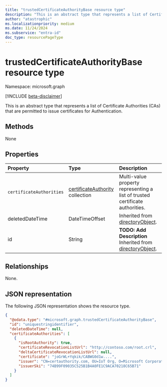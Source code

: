 ```yaml
---
title: "trustedCertificateAuthorityBase resource type"
description: "This is an abstract type that represents a list of Certificate Authorities (CAs) that are permitted to issue certificates for Authentication."
author: "atastrophic"
ms.localizationpriority: medium
ms.date: 11/24/2024
ms.subservice: "entra-id"
doc_type: resourcePageType
---
```


# trustedCertificateAuthorityBase resource type

Namespace: microsoft.graph

[!INCLUDE [beta-disclaimer](../../includes/beta-disclaimer.md)]

This is an abstract type that represents a list of Certificate Authorities (CAs) that are permitted to issue certificates for Authentication.

## Methods

None

## Properties

|Property|Type|Description|
|:---|:---|:---|
|`certificateAuthorities`|[certificateAuthority](../resources/certificateauthority.md) collection | Multi-value property representing a list of trusted certificate authorities.|
|deletedDateTime|DateTimeOffset|Inherited from [directoryObject](../resources/directoryobject.md).|
|id|String|**TODO: Add Description** Inherited from [directoryObject](../resources/directoryobject.md).|

## Relationships

None.

## JSON representation

The following JSON representation shows the resource type.
<!-- {
  "blockType": "resource",
  "keyProperty": "id",
  "@odata.type": "microsoft.graph.trustedCertificateAuthorityBase",
  "baseType": "microsoft.graph.directoryObject",
  "openType": false
}
-->
``` json
{
  "@odata.type": "#microsoft.graph.trustedCertificateAuthorityBase",
  "id": "uniquestringidentifier",
  "deletedDateTime": null,
  "certificateAuthorities": [
    {
      "isRootAuthority": true,
      "certificateRevocationListUrl": "http://contoso.com/root.crl",
      "deltaCertificateRevocationListUrl": null,
      "certificate": "joGrWL+Yqkik/CABWG0d1w....",
      "issuer": "CN=certauthority.com, OU=IoT Org, O=Microsoft Corporation, L=Redmond, S=WA, C=US",
      "issuerSki": "74B99F09035C525B1B4A0FE1C9ACA70218C65B71"
    }
  ]
}
```
